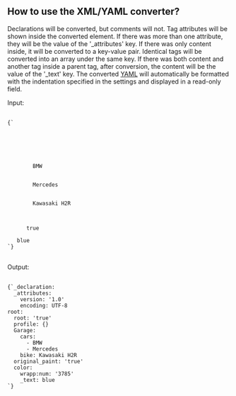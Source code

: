 ## How to use the XML/YAML converter?

Declarations will be converted, but comments will not. Tag attributes will be shown inside the converted element. If there was more than one attribute, they will be the value of the
'\_attributes' key. If there was only content inside, it will be converted to a key-value pair. Identical tags will be converted into an array under the same key. If there was both
content and another tag inside a parent tag, after conversion, the content will be the value of the '\_text' key. The converted [YAML](/formatter/yaml#yamlAnchor) will automatically
be formatted with the indentation specified in the settings and displayed in a read-only field.

Input:

<pre>

<code class="language-xml hljs">{`<?xml version="1.0" encoding="UTF-8"?>
  <root root="true">
   <profile>
    <!-- self closed -->
   </profile>
   <Garage>
      <cars>
        BMW 
      </cars>
      <cars>
        Mercedes
      </cars>
      <bike>
        Kawasaki H2R  <!-- favorite -->
      </bike>
   </Garage>
   <original_paint>
      true
   </original_paint>
   <color wrapp:num="3785">blue</color>
</root>`}
</code>
</pre>

Output:

<pre>

<code class="language-yaml hljs">{`_declaration:
  _attributes:
    version: '1.0'
    encoding: UTF-8
root:
  root: 'true'
  profile: {}
  Garage:
    cars:
      - BMW
      - Mercedes
    bike: Kawasaki H2R
  original_paint: 'true'
  color:
    wrapp:num: '3785'
    _text: blue
`}
</code>
</pre>
